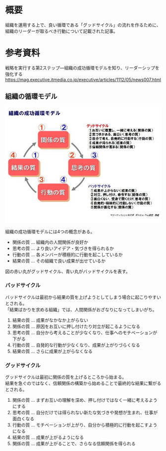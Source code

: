 # 概要
組織を運用する上で、良い循環である「グッドサイクル」の流れを作るために、  
組織のリーダーが取るべき行動について記載された記事。

# 参考資料
戦略を実行する第2ステップ―組織の成功循環モデルを知り、リーダーシップを強化する  
https://mag.executive.itmedia.co.jp/executive/articles/1112/05/news007.html

## 組織の循環モデル

![](./image/success_cycle.jpg)

組織の成功循環モデルには4つの概念がある。

* 関係の質 ... 組織内の人間関係が良好か
* 思考の質 ... より良いアイデア・気づきを得られるか
* 行動の質 ... 各メンバーが積極的に行動を起こしているか
* 結果の質 ... その組織で良い成果が出せているか

図の赤い丸がグッドサイクル、青い丸がバッドサイクルを表す。

### バッドサイクル
バッドサイクルは最初から結果の質を上げようとしてしまう場合に起こりやすいとされる。  
「結果ばかりを求める組織」では、人間関係がおざなりになってしまいがち。

1. 結果の質 ... 成果がなかなか上がらない
2. 関係の質 ... 原因をお互いに押し付けたり対立が起こるようになる
3. 思考の質 ... 自分から考えることが少なくなり、仕事へのモチベーションが下がる
4. 行動の質 ... 自発的な行動が少なくなり、成果が上がりづらくなる
5. 結果の質 ... さらに成果が上がらなくなる

### グッドサイクル
グッドサイクルは最初に関係の質を上げるところから始まる。  
結果を急ぐのではなく、信頼関係の構築から始めることで最終的な結果に繋がるとされる。

1. 関係の質 ... まずお互いの理解を深め、押し付けではなく一緒に考えるようにする
2. 思考の質 ... 自分だけでは得られない新たな気づきや発想が生まれ、仕事が面白くなる
3. 行動の質 ... モチベーションが上がり、自分から積極的に行動を起こすようになる
4. 結果の質 ... 成果が上がるようになる
5. 関係の質 ... 成果が上がることで、さらなる信頼関係を得られる